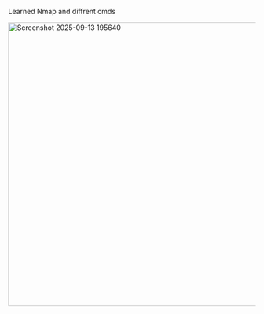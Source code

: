 Learned Nmap and diffrent cmds

<img width="975" height="577" alt="Screenshot 2025-09-13 195640" src="https://github.com/user-attachments/assets/5f4736a6-dddd-4747-98bb-1ff8dbadb37e" />
